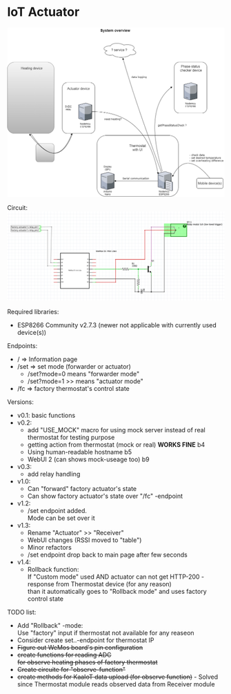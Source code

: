 
# IoT Actuator


![image](https://raw.githubusercontent.com/bbkbarbar/IoT-thermostat_Project/main/IoT_Thermostat_v2.png)

Circuit:
![image](https://github.com/bbkbarbar/IoT-thermostat_Project/blob/main/NodeMcu_IoT_Actuator/circuit.PNG?raw=true)

Required libraries:
 - ESP8266 Community v2.7.3 (newer not applicable with currently used device(s))

 Endpoints:
  - / => Information page
  - /set => set mode (forwarder or actuator)
    - /set?mode=0  means "forwarder mode"
    - /set?mode=1  >> means "actuator mode"
  - /fc => factory thermostat's control state

Versions:
 - v0.1: basic functions
 - v0.2:
   - add "USE_MOCK" macro for using mock server instead of real thermostat
     for testing purpose
   - getting action from thermostat (mock or real) <b>WORKS FINE</b> b4
   - Using human-readable hostname b5
   - WebUI 2 (can shows mock-useage too) b9
 - v0.3:
   - add relay handling
 - v1.0:
     - Can "forward" factory actuator's state
     - Can show factory actuator's state over "/fc" -endpoint
 - v1.2:
     - /set endpoint added. <br>
     Mode can be set over it
 - v1.3:
     - Rename "Actuator" >> "Receiver"
     - WebUI changes (RSSI moved to "table")
     - Minor refactors
     - /set endpoint drop back to main page after few seconds
 - v1.4:
     - Rollback function:
       <br>If "Custom mode" used AND actuator can not get HTTP-200 -response from Thermostat device (for any reason)
       <br>than it automatically goes to "Rollback mode" and uses factory control state


 TODO list:
  - Add "Rollback" -mode: <br>
    Use "factory" input if thermostat not available for any reaseon
  - Consider create set..-endpoint for thermostat IP
  - ~~Figure out WeMos board's pin configuration~~
  - ~~create functions for reading ADC <br>
    for observe heating phases of factory thermostat~~
  - ~~Create circuite for "observe-function"~~
  - ~~create methods for KaaIoT data upload (for observe function)~~ - Solved since Thermostat module reads observed data from Receiver module
